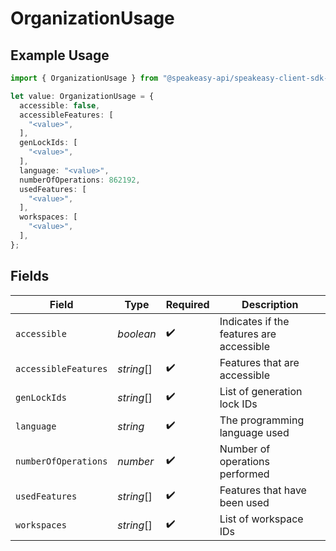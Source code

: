 # OrganizationUsage

## Example Usage

```typescript
import { OrganizationUsage } from "@speakeasy-api/speakeasy-client-sdk-typescript/sdk/models/shared";

let value: OrganizationUsage = {
  accessible: false,
  accessibleFeatures: [
    "<value>",
  ],
  genLockIds: [
    "<value>",
  ],
  language: "<value>",
  numberOfOperations: 862192,
  usedFeatures: [
    "<value>",
  ],
  workspaces: [
    "<value>",
  ],
};
```

## Fields

| Field                                    | Type                                     | Required                                 | Description                              |
| ---------------------------------------- | ---------------------------------------- | ---------------------------------------- | ---------------------------------------- |
| `accessible`                             | *boolean*                                | :heavy_check_mark:                       | Indicates if the features are accessible |
| `accessibleFeatures`                     | *string*[]                               | :heavy_check_mark:                       | Features that are accessible             |
| `genLockIds`                             | *string*[]                               | :heavy_check_mark:                       | List of generation lock IDs              |
| `language`                               | *string*                                 | :heavy_check_mark:                       | The programming language used            |
| `numberOfOperations`                     | *number*                                 | :heavy_check_mark:                       | Number of operations performed           |
| `usedFeatures`                           | *string*[]                               | :heavy_check_mark:                       | Features that have been used             |
| `workspaces`                             | *string*[]                               | :heavy_check_mark:                       | List of workspace IDs                    |